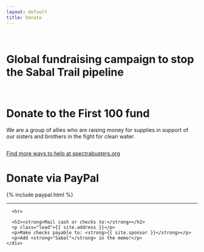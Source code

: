 ```yaml
---
layout: default
title: Donate
---
```


<div class="container-fluid text-center">
  <div class="row title bkg-red">
    <div class="col-md-8 col-md-offset-2">
      <br>
      <h1><strong>Global fundraising campaign to stop the Sabal Trail pipeline</strong></h1>
      <br>
    </div>
  </div>
</div>
<div class="container">
  <div class="row">
    <div class="col-md-8">
      <h1>Donate to the First 100 fund</h1>
      <p class="lead">We are a group of allies who are raising money for supplies in support of our sisters and brothers in the fight for clean water.</p>
      <img src="{{ site.baseurl }}/assets/dist/images/sabal-stop-banner.jpg" alt="" class="img-responsive">
      <p><a href="http://spectrabusters.org/">Find more ways to help at spectrabusters.org</a></p>
    </div>
    <div class="col-md-4 text-center">
      <h1>Donate via PayPal</h1>
      {% include paypal.html %}
      <hr>

      <hr>

      <h2><strong>Mail cash or checks to:</strong></h2>
      <p class="lead">{{ site.address }}</p>
      <p>Make checks payable to: <strong>{{ site.sponsor }}</strong></p>
      <p>Add <strong>"Sabal"</strong> in the memo!</p>
    </div>
  </div>
</div>